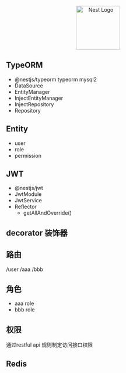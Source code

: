 <p align="center">
  <a href="http://nestjs.com/" target="blank"><img src="https://nestjs.com/img/logo-small.svg" width="120" alt="Nest Logo" /></a>
</p>

## TypeORM
- @nestjs/typeorm typeorm mysql2
- DataSource
- EntityManager
- InjectEntityManager
- InjectRepository
- Repository

## Entity
- user
- role
- permission
## JWT
- @nestjs/jwt
- JwtModule
- JwtService
- Reflector
  - getAllAndOverride()

## decorator 装饰器

## 路由
/user
/aaa
/bbb

## 角色
- aaa role
- bbb role

## 权限
通过restful api 规则制定访问接口权限

## Redis